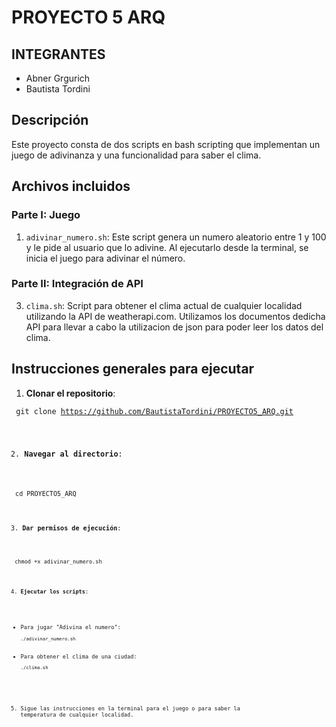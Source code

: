 # PROYECTO 5 ARQ

## INTEGRANTES
- Abner Grgurich
- Bautista Tordini

## Descripción
Este proyecto consta de dos scripts en bash scripting que implementan un juego de adivinanza y una funcionalidad para saber el clima.

## Archivos incluidos

### Parte I: Juego

1. `adivinar_numero.sh`: Este script genera un numero aleatorio entre 1 y 100 y le pide al usuario que lo adivine. Al ejecutarlo desde la terminal, se inicia el juego para adivinar el número.

### Parte II: Integración de API

3. `clima.sh`: Script para obtener el clima actual de cualquier localidad utilizando la API de weatherapi.com. Utilizamos los documentos dedicha API para llevar a cabo la utilizacion de json para poder leer los datos del clima.

## Instrucciones generales para ejecutar

1. **Clonar el repositorio**:

<code> git clone https://github.com/BautistaTordini/PROYECTO5_ARQ.git


2. **Navegar al directorio**:

<code> cd PROYECTO5_ARQ

3. **Dar permisos de ejecución**:

<code> chmod +x adivinar_numero.sh


4. **Ejecutar los scripts**:
- Para jugar "Adivina el numero":
  ```
  ./adivinar_numero.sh
  ```
- Para obtener el clima de una ciudad:
  ```
  ./clima.sh
  ```

5. Sigue las instrucciones en la terminal para el juego o para saber la temperatura de cualquier localidad.